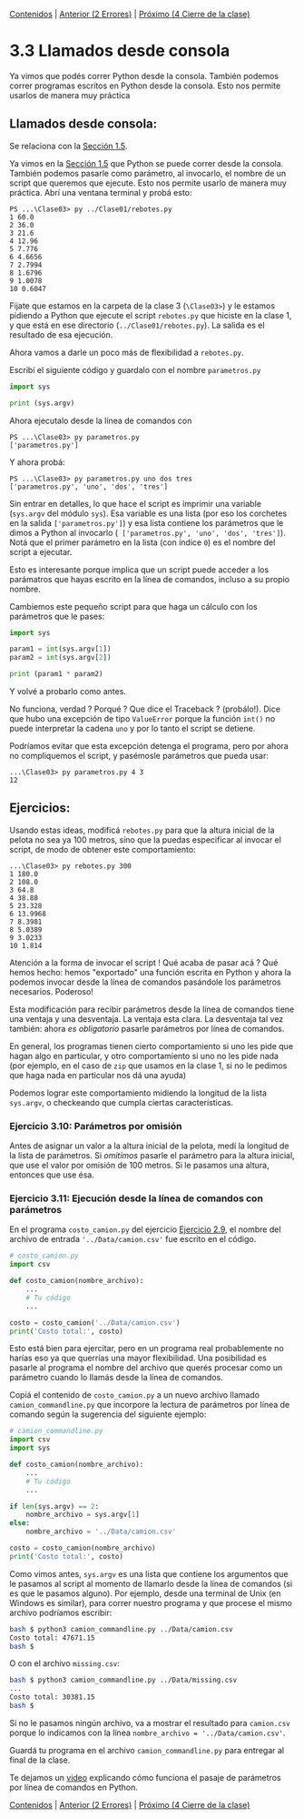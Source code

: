 [Contenidos](../Contenidos.md) \| [Anterior (2 Errores)](02_Bugs.md) \| [Próximo (4 Cierre de la clase)](04_Cierre.md)

# 3.3 Llamados desde consola

Ya vimos que podés correr Python desde la consola. También podemos correr programas escritos en Python desde la consola. Esto nos permite usarlos de manera muy práctica

## Llamados desde consola:

Se relaciona con la [Sección 1.5](../01_Intro_a_Python/05_Lineas_de_Comandos.md#la-línea-de-comandos).

Ya vimos en la [Sección 1.5](../01_Intro_a_Python/05_Lineas_de_Comandos.md#la-línea-de-comandos) que Python se puede correr desde la consola. También podemos pasarle como parámetro, al invocarlo, el nombre de un script que queremos que ejecute. Esto nos permite usarlo de manera muy práctica. Abrí una ventana terminal y probá esto:

```code
PS ...\Clase03> py ../Clase01/rebotes.py
1 60.0
2 36.0
3 21.6
4 12.96
5 7.776
6 4.6656
7 2.7994
8 1.6796
9 1.0078
10 0.6047
```

Fijate que estamos en la carpeta de la clase 3 (`\Clase03>`) y le estamos pidiendo a Python que ejecute el script `rebotes.py` que hiciste en la clase 1, y que está en ese directorio (`../Clase01/rebotes.py`). La salida es el resultado de esa ejecución.

Ahora vamos a darle un poco más de flexibilidad a `rebotes.py`.

Escribí el siguiente código y guardalo con el nombre `parametros.py`

```python
import sys

print (sys.argv)
```

Ahora ejecutalo desde la línea de comandos con

```
PS ...\Clase03> py parametros.py
['parametros.py']
```

Y ahora probá:
```
PS ...\Clase03> py parametros.py uno dos tres
['parametros.py', 'uno', 'dos', 'tres']
```

Sin entrar en detalles, lo que hace el script es imprimir una variable (`sys.argv` del módulo `sys`). Esa variable es una lista (por eso los corchetes en la salida `['parametros.py']`) y esa lista contiene los parámetros que le dimos a Python al invocarlo (`
['parametros.py', 'uno', 'dos', 'tres']`). Notá que el primer parámetro en la lista (con índice `0`) es el nombre del script a ejecutar.

Esto es interesante porque implica que un script puede acceder a los parámatros que hayas escrito en la línea de comandos, incluso a su propio nombre. 

Cambiemos este pequeño script para que haga un cálculo con los parámetros que le pases:

```python
import sys

param1 = int(sys.argv[1])
param2 = int(sys.argv[2])

print (param1 * param2)
```

Y volvé a probarlo como antes.

No funciona, verdad ? Porqué ? Que dice el Traceback ? (probálo!). Dice que hubo una excepción de tipo `ValueError` porque la función `int()` no puede interpretar la cadena `uno` y por lo tanto el script se detiene.

Podríamos evitar que esta excepción detenga el programa, pero por ahora no compliquemos el script, y pasémosle parámetros que pueda usar:

```
...\Clase03> py parametros.py 4 3
12
```

## Ejercicios:
Usando estas ideas, modificá `rebotes.py` para que la altura inicial de la pelota no sea ya 100 metros, sino que la puedas especificar al invocar el script, de modo de obtener este comportamiento:

```code
...\Clase03> py rebotes.py 300
1 180.0
2 108.0
3 64.8
4 38.88
5 23.328
6 13.9968
7 8.3981
8 5.0389
9 3.0233
10 1.814
```

Atención a la forma de invocar el script ! 
Qué acaba de pasar acá ? Qué hemos hecho: hemos "exportado" una función escrita en Python y ahora la podemos invocar desde la línea de comandos pasándole los parámetros necesarios. Poderoso!


Esta modificación para recibir parámetros desde la línea de comandos tiene una ventaja y una desventaja. La ventaja esta clara. La desventaja tal vez también: ahora _es obligatorio_ pasarle parámetros por línea de comandos. 

En general, los programas tienen cierto comportamiento si uno les pide que hagan algo en particular, y otro comportamiento si uno no les pide nada (por ejemplo, en el caso de `zip` que usamos en la clase 1, si no le pedimos que haga nada en particular nos dá una ayuda)

Podemos lograr este comportamiento midiendo la longitud de la lista `sys.argv`, o checkeando que cumpla ciertas características.

### Ejercicio 3.10: Parámetros por omisión
Antes de asignar un valor a la altura inicial de la pelota, medí la longitud de la lista de parámetros. Si _omitimos_ pasarle el parámetro para la altura inicial, que use el valor por omisión de 100 metros. Si le pasamos una altura, entonces que use ésa. 

### Ejercicio 3.11: Ejecución desde la línea de comandos con parámetros
En el programa `costo_camion.py` del ejercicio [Ejercicio 2.9](../02_Estructuras_y_Funciones/04_Funciones.md#ejercicio-29-funciones-de-la-biblioteca), el nombre del archivo de entrada `'../Data/camion.csv'` fue escrito en el código.

```python
# costo_camion.py
import csv

def costo_camion(nombre_archivo):
    ...
    # Tu código
    ...

costo = costo_camion('../Data/camion.csv')
print('Costo total:', costo)
```

Esto está bien para ejercitar, pero en un programa real probablemente no harías eso ya que querrías una mayor flexibilidad. Una posibilidad es pasarle al programa el nombre del archivo que querés procesar como un parámetro cuando lo llamás desde la línea de comandos.

Copiá el contenido de `costo_camion.py` a un nuevo archivo llamado `camion_commandline.py` que incorpore la lectura de parámetros por línea de comando según la sugerencia del siguiente ejemplo:

```python
# camion_commandline.py
import csv
import sys

def costo_camion(nombre_archivo):
    ...
    # Tu código
    ...

if len(sys.argv) == 2:
    nombre_archivo = sys.argv[1]
else:
    nombre_archivo = '../Data/camion.csv'

costo = costo_camion(nombre_archivo)
print('Costo total:', costo)
```

Como vimos antes, `sys.argv` es una lista que contiene los argumentos que le pasamos al script al momento de llamarlo desde la línea de comandos (si es que le pasamos alguno). Por ejemplo, desde una terminal de Unix (en Windows es similar), para correr nuestro programa y que procese el mismo archivo podríamos escribir:

```bash
bash $ python3 camion_commandline.py ../Data/camion.csv
Costo total: 47671.15
bash $
```

O con el archivo `missing.csv`:
```bash
bash $ python3 camion_commandline.py ../Data/missing.csv
...
Costo total: 30381.15
bash $
```
Si no le pasamos ningún archivo, va a mostrar el resultado para `camion.csv` porque lo indicamos con la línea `nombre_archivo = '../Data/camion.csv'`.

Guardá tu programa en el archivo `camion_commandline.py` para entregar al final de la clase.


Te dejamos un [video](https://youtu.be/D4WI4qsuwrQ) explicando cómo funciona el pasaje de parámetros por línea de comandos en Python. 



[Contenidos](../Contenidos.md) \| [Anterior (2 Errores)](02_Bugs.md) \| [Próximo (4 Cierre de la clase)](04_Cierre.md)

